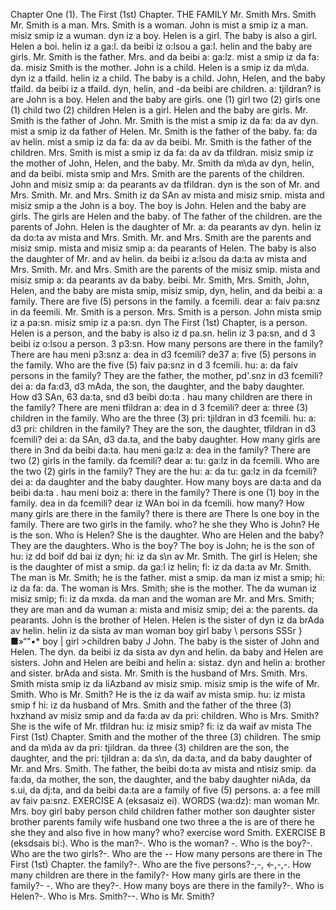 Chapter One (1). 
The First (1st) Chapter. 
THE FAMILY 
Mr. Smith Mrs. Smith 
Mr. Smith is a man. Mrs. Smith is a woman. 
John is 
mist a smip iz a man. 
misiz smip iz a wuman. 
dyn iz 
a boy. Helen is a girl. 
The baby is also a girl. 
Helen 
a boi. helin iz a ga:l. 
da beibi iz o:lsou a ga:l. 
helin 
and the baby are girls. 
Mr. Smith is the father. Mrs. 
and da beibi a: ga:lz. 
mist a smip iz da fa: da. 
misiz 
Smith is the mother. 
John is a child. Helen is a 
smip iz da m\da. 
dyn iz a tfaild. helin iz a 
child. The baby is a child. John, Helen, and the baby 
tfaild. da beibi iz a tfaild. dyn, helin, and -da beibi 
are children. 
a: tjildran? 
is 
are 
John is a boy. 
Helen and the 
baby are girls. 
one (1) girl 
two (2) girls 
one (1) child 
two (2) children 
Helen is a girl. 
Helen and the 
baby are girls. 
Mr. Smith is the father of John. Mr. Smith is the 
mist a smip iz da fa: da av dyn. mist a smip iz da 
father of Helen. Mr. Smith is the father of the baby. 
fa: da av helin. mist a smip iz da fa: da av da beibi. 
Mr. Smith is the father of the children. Mrs. Smith is 
mist a smip iz da fa: da av da tfildran. misiz smip iz 
the mother of John, Helen, and the baby. Mr. Smith 
da m\da av dyn, helin, and da beibi. mista smip 
and Mrs. Smith are the parents of the children. John 
and misiz smip a: da pearants av da tfildran. dyn 
is the son of Mr. and Mrs. Smith. Mr. and Mrs. Smith 
iz da SAn av mista and misiz smip. mista and misiz smip 
a 
the 
John is a boy. 
The boy is John. 
Helen and the baby 
are girls. 
The girls are 
Helen and the 
baby. 
of 
The father of the 
children. 
are the parents of John. Helen is the daughter of Mr. 
a: da pearants av dyn. helin iz da do:ta av mista 
and Mrs. Smith. Mr. and Mrs. Smith are the parents 
and misiz smip. mista and misiz smip a: da pearants 
of Helen. The baby is also the daughter of Mr. and 
av helin. da beibi iz a:lsou da da:ta av mista and 
Mrs. Smith. Mr. and Mrs. Smith are the parents of the 
misiz smip. mista and misiz smip a: da pearants av da 
baby. 
beibi. 
Mr. Smith, Mrs. Smith, John, Helen, and the baby are 
mista smip, misiz smip, dyn, helin, and da beibi a: 
a family. There are five (5) persons in the family. 
a fcemili. dear a: faiv pa:snz in da feemili. 
Mr. Smith is a person. Mrs. Smith is a person. John 
mista smip iz a pa:sn. misiz smip iz a pa:sn. dyn 
The First (1st) Chapter, 
is a person. Helen is a person, and the baby is also 
iz d pa.sn. helin iz 3 pa:sn, and d 3 beibi iz o:lsou 
a person. 
3 p3:sn. 
How many persons are there in the family? There are 
hau meni p3:snz a: dea in d3 fcemili? de37 a: 
five (5) persons in the family. Who are the five (5) 
faiv pa:snz in d 3 fcemili. hu: a: da faiv 
persons in the family? They are the father, the mother, 
pd'.snz in d3 fcemili? dei a: da fa:d3, d3 mAda, 
the son, the daughter, and the baby daughter. How 
d3 SAn, 63 da:ta, snd d3 beibi do:ta . hau 
many children are there in the family? There are 
meni tfildran a: dea in d 3 fcemili? deer a: 
three (3) children in the family. Who are the three (3) 
pri: tjildran in d3 fcemili. hu: a: d3 pri: 
children in the family? They are the son, the daughter, 
tfildran in d3 fcemili? dei a: da SAn, d3 da.ta, 
and the baby daughter. How many girls are there in 
3nd da beibi da:ta. hau meni ga:lz a: dea in 
the family? There are two (2) girls in the family. 
da fcemili? dear a: tu: ga:lz in da fcemili. 
Who are the two (2) girls in the family? They are the 
hu: a: da tu: ga:lz in da fcemili? dei a: da 
daughter and the baby daughter. How many boys are 
da:ta and da beibi da:ta . hau meni boiz a: 
there in the family? There is one (1) boy in the family. 
dea in da fcemili? dear iz WAn boi in da fcemili. 
how many? 
How many girls 
are there in the 
family? 
there is 
there are 
There Is one boy 
in the family. 
There are two 
girls in the family. 
who? 
he 
she 
they 
Who is John? 
He is the son. 
Who is Helen? 
She is the 
daughter. 
Who are Helen 
and the baby? 
They are the 
daughters. 
Who is the boy? The boy is John; he is the son of 
hu: iz dd boif dd bai iz dyn; hi: iz da s\n av 
Mr. Smith. The girl is Helen; she is the daughter of 
mist a smip. da ga:l iz helin; fi: iz da da:ta av 
Mr. Smith. The man is Mr. Smith; he is the father. 
mist a smip. da man iz mist a smip; hi: iz da fa: da. 
The woman is Mrs. Smith; she is the mother. The 
da wuman iz misiz smip; fi: iz da mxda. da 
man and the woman are Mr. and Mrs. Smith; they are 
man and da wuman a: mista and misiz smip; dei a: 
the parents. 
da pearants. 
John is the brother of Helen. Helen is the sister of 
dyn iz da brAda av helin. helin iz da sista av 
man 
woman 
boy 
girl 
baby 
\ persons 
SSSr }■»“"•* 
boy | 
girl >children 
baby J 
John. The baby is the sister of John and Helen. The 
dyn. da beibi iz da sista av dyn and helin. da 
baby and Helen are sisters. John and Helen are 
beibi and helin a: sistaz. dyn and helin a: 
brother and sister. 
brAda and sista. 
Mr. Smith is the husband of Mrs. Smith. Mrs. Smith 
mista smip iz da liAzband av misiz smip. misiz smip 
is the wife of Mr. Smith. Who is Mr. Smith? He is the 
iz da waif av mista smip. hu: iz mista smip f hi: iz da 
husband of Mrs. Smith and the father of the three (3) 
hxzhand av misiz smip and da fa:da av da pri: 
children. Who is Mrs. Smith? She is the wife of Mr. 
tfildran hu: iz misiz smip? fi: iz da waif av mista 
The First (1st) Chapter. 
Smith and the mother of the three (3) children. The 
smip and da m\da av da pri: tjildran. da 
three (3) children are the son, the daughter, and the 
pri: tjildran a: da s\n, da da:ta, and da 
baby daughter of Mr. and Mrs. Smith. The father, the 
beibi do:ta av mista and ntisiz smip. da fa:da, da 
mother, the son, the daughter, and the baby daughter 
niAda, da s.ui, da dj:ta, and da beibi da:ta 
are a family of five (5) persons. 
a: a fee mill av faiv pa:snz. 
EXERCISE A (eksasaiz ei). 
WORDS (wa:dz): 
man 
woman 
Mr. 
Mrs. 
boy 
girl 
baby 
person 
child 
children 
father 
mother 
son 
daughter 
sister 
brother 
parents 
family 
wife 
husband 
one 
two 
three 
a 
the 
is 
are 
of 
there 
he 
she 
they 
and 
also 
five 
in 
how many? 
who? 
exercise 
word 
Smith. 
EXERCISE B (eksdsais bi:). 
Who is the man?-. Who is the woman? 
-. Who is the boy?-. Who are 
the two girls?-. Who are the 
-- How many persons are there in 
The First (1st) Chapter. 
the family?-. Who are the five 
persons?-,-, <-,-,-. 
How many children are there in the family?- 
How many girls are there in the family?- 
-. Who are they?-. How 
many boys are there in the family?-. 
Who is Helen?-. Who is Mrs. 
Smith?--. Who is Mr. Smith? 

